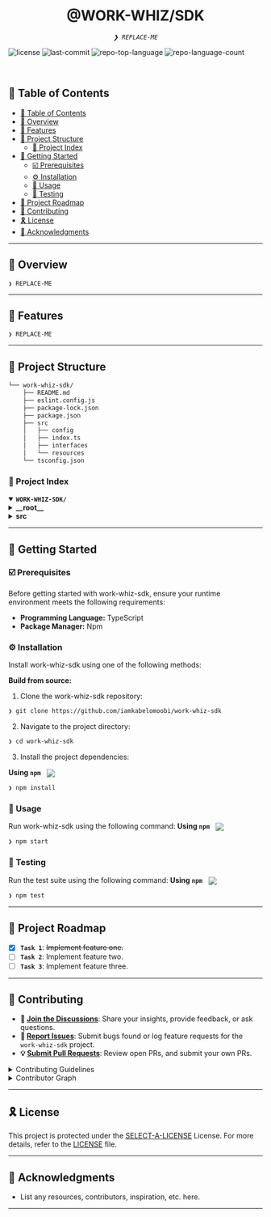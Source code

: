 <div align="center" style="position: relative;">
<h1>@WORK-WHIZ/SDK</h1>
<p align="center">
	<em><code>❯ REPLACE-ME</code></em>
</p>
<p align="left">
	<img src="https://img.shields.io/github/license/iamkabelomoobi/work-whiz-sdk?style=default&logo=opensourceinitiative&logoColor=white&color=0080ff" alt="license">
	<img src="https://img.shields.io/github/last-commit/iamkabelomoobi/work-whiz-sdk?style=default&logo=git&logoColor=white&color=0080ff" alt="last-commit">
	<img src="https://img.shields.io/github/languages/top/iamkabelomoobi/work-whiz-sdk?style=default&color=0080ff" alt="repo-top-language">
	<img src="https://img.shields.io/github/languages/count/iamkabelomoobi/work-whiz-sdk?style=default&color=0080ff" alt="repo-language-count">
</p>
<p align="left"><!-- default option, no dependency badges. -->
</p>
<p align="left">
	<!-- default option, no dependency badges. -->
</p>
</div>
<br clear="right">

## 🔗 Table of Contents

- [🔗 Table of Contents](#-table-of-contents)
- [📍 Overview](#-overview)
- [👾 Features](#-features)
- [📁 Project Structure](#-project-structure)
  - [📂 Project Index](#-project-index)
- [🚀 Getting Started](#-getting-started)
  - [☑️ Prerequisites](#️-prerequisites)
  - [⚙️ Installation](#️-installation)
  - [🤖 Usage](#-usage)
  - [🧪 Testing](#-testing)
- [📌 Project Roadmap](#-project-roadmap)
- [🔰 Contributing](#-contributing)
- [🎗 License](#-license)
- [🙌 Acknowledgments](#-acknowledgments)

---

## 📍 Overview

<code>❯ REPLACE-ME</code>

---

## 👾 Features

<code>❯ REPLACE-ME</code>

---

## 📁 Project Structure

```sh
└── work-whiz-sdk/
    ├── README.md
    ├── eslint.config.js
    ├── package-lock.json
    ├── package.json
    ├── src
    │   ├── config
    │   ├── index.ts
    │   ├── interfaces
    │   └── resources
    └── tsconfig.json
```


### 📂 Project Index
<details open>
	<summary><b><code>WORK-WHIZ-SDK/</code></b></summary>
	<details> <!-- __root__ Submodule -->
		<summary><b>__root__</b></summary>
		<blockquote>
			<table>
			<tr>
				<td><b><a href='https://github.com/iamkabelomoobi/work-whiz-sdk/blob/master/package-lock.json'>package-lock.json</a></b></td>
				<td><code>❯ REPLACE-ME</code></td>
			</tr>
			<tr>
				<td><b><a href='https://github.com/iamkabelomoobi/work-whiz-sdk/blob/master/tsconfig.json'>tsconfig.json</a></b></td>
				<td><code>❯ REPLACE-ME</code></td>
			</tr>
			<tr>
				<td><b><a href='https://github.com/iamkabelomoobi/work-whiz-sdk/blob/master/package.json'>package.json</a></b></td>
				<td><code>❯ REPLACE-ME</code></td>
			</tr>
			<tr>
				<td><b><a href='https://github.com/iamkabelomoobi/work-whiz-sdk/blob/master/eslint.config.js'>eslint.config.js</a></b></td>
				<td><code>❯ REPLACE-ME</code></td>
			</tr>
			</table>
		</blockquote>
	</details>
	<details> <!-- src Submodule -->
		<summary><b>src</b></summary>
		<blockquote>
			<table>
			<tr>
				<td><b><a href='https://github.com/iamkabelomoobi/work-whiz-sdk/blob/master/src/index.ts'>index.ts</a></b></td>
				<td><code>❯ REPLACE-ME</code></td>
			</tr>
			</table>
			<details>
				<summary><b>config</b></summary>
				<blockquote>
					<table>
					<tr>
						<td><b><a href='https://github.com/iamkabelomoobi/work-whiz-sdk/blob/master/src/config/client.ts'>client.ts</a></b></td>
						<td><code>❯ REPLACE-ME</code></td>
					</tr>
					<tr>
						<td><b><a href='https://github.com/iamkabelomoobi/work-whiz-sdk/blob/master/src/config/index.ts'>index.ts</a></b></td>
						<td><code>❯ REPLACE-ME</code></td>
					</tr>
					</table>
				</blockquote>
			</details>
			<details>
				<summary><b>interfaces</b></summary>
				<blockquote>
					<table>
					<tr>
						<td><b><a href='https://github.com/iamkabelomoobi/work-whiz-sdk/blob/master/src/interfaces/client.ts'>client.ts</a></b></td>
						<td><code>❯ REPLACE-ME</code></td>
					</tr>
					<tr>
						<td><b><a href='https://github.com/iamkabelomoobi/work-whiz-sdk/blob/master/src/interfaces/index.ts'>index.ts</a></b></td>
						<td><code>❯ REPLACE-ME</code></td>
					</tr>
					</table>
				</blockquote>
			</details>
			<details>
				<summary><b>resources</b></summary>
				<blockquote>
					<table>
					<tr>
						<td><b><a href='https://github.com/iamkabelomoobi/work-whiz-sdk/blob/master/src/resources/index.ts'>index.ts</a></b></td>
						<td><code>❯ REPLACE-ME</code></td>
					</tr>
					</table>
				</blockquote>
			</details>
		</blockquote>
	</details>
</details>

---
## 🚀 Getting Started

### ☑️ Prerequisites

Before getting started with work-whiz-sdk, ensure your runtime environment meets the following requirements:

- **Programming Language:** TypeScript
- **Package Manager:** Npm


### ⚙️ Installation

Install work-whiz-sdk using one of the following methods:

**Build from source:**

1. Clone the work-whiz-sdk repository:
```sh
❯ git clone https://github.com/iamkabelomoobi/work-whiz-sdk
```

2. Navigate to the project directory:
```sh
❯ cd work-whiz-sdk
```

3. Install the project dependencies:


**Using `npm`** &nbsp; [<img align="center" src="https://img.shields.io/badge/npm-CB3837.svg?style={badge_style}&logo=npm&logoColor=white" />](https://www.npmjs.com/)

```sh
❯ npm install
```




### 🤖 Usage
Run work-whiz-sdk using the following command:
**Using `npm`** &nbsp; [<img align="center" src="https://img.shields.io/badge/npm-CB3837.svg?style={badge_style}&logo=npm&logoColor=white" />](https://www.npmjs.com/)

```sh
❯ npm start
```


### 🧪 Testing
Run the test suite using the following command:
**Using `npm`** &nbsp; [<img align="center" src="https://img.shields.io/badge/npm-CB3837.svg?style={badge_style}&logo=npm&logoColor=white" />](https://www.npmjs.com/)

```sh
❯ npm test
```


---
## 📌 Project Roadmap

- [X] **`Task 1`**: <strike>Implement feature one.</strike>
- [ ] **`Task 2`**: Implement feature two.
- [ ] **`Task 3`**: Implement feature three.

---

## 🔰 Contributing

- **💬 [Join the Discussions](https://github.com/iamkabelomoobi/work-whiz-sdk/discussions)**: Share your insights, provide feedback, or ask questions.
- **🐛 [Report Issues](https://github.com/iamkabelomoobi/work-whiz-sdk/issues)**: Submit bugs found or log feature requests for the `work-whiz-sdk` project.
- **💡 [Submit Pull Requests](https://github.com/iamkabelomoobi/work-whiz-sdk/blob/main/CONTRIBUTING.md)**: Review open PRs, and submit your own PRs.

<details closed>
<summary>Contributing Guidelines</summary>

1. **Fork the Repository**: Start by forking the project repository to your github account.
2. **Clone Locally**: Clone the forked repository to your local machine using a git client.
   ```sh
   git clone https://github.com/iamkabelomoobi/work-whiz-sdk
   ```
3. **Create a New Branch**: Always work on a new branch, giving it a descriptive name.
   ```sh
   git checkout -b new-feature-x
   ```
4. **Make Your Changes**: Develop and test your changes locally.
5. **Commit Your Changes**: Commit with a clear message describing your updates.
   ```sh
   git commit -m 'Implemented new feature x.'
   ```
6. **Push to github**: Push the changes to your forked repository.
   ```sh
   git push origin new-feature-x
   ```
7. **Submit a Pull Request**: Create a PR against the original project repository. Clearly describe the changes and their motivations.
8. **Review**: Once your PR is reviewed and approved, it will be merged into the main branch. Congratulations on your contribution!
</details>

<details closed>
<summary>Contributor Graph</summary>
<br>
<p align="left">
   <a href="https://github.com{/iamkabelomoobi/work-whiz-sdk/}graphs/contributors">
      <img src="https://contrib.rocks/image?repo=iamkabelomoobi/work-whiz-sdk">
   </a>
</p>
</details>

---

## 🎗 License

This project is protected under the [SELECT-A-LICENSE](https://choosealicense.com/licenses) License. For more details, refer to the [LICENSE](https://choosealicense.com/licenses/) file.

---

## 🙌 Acknowledgments

- List any resources, contributors, inspiration, etc. here.

---